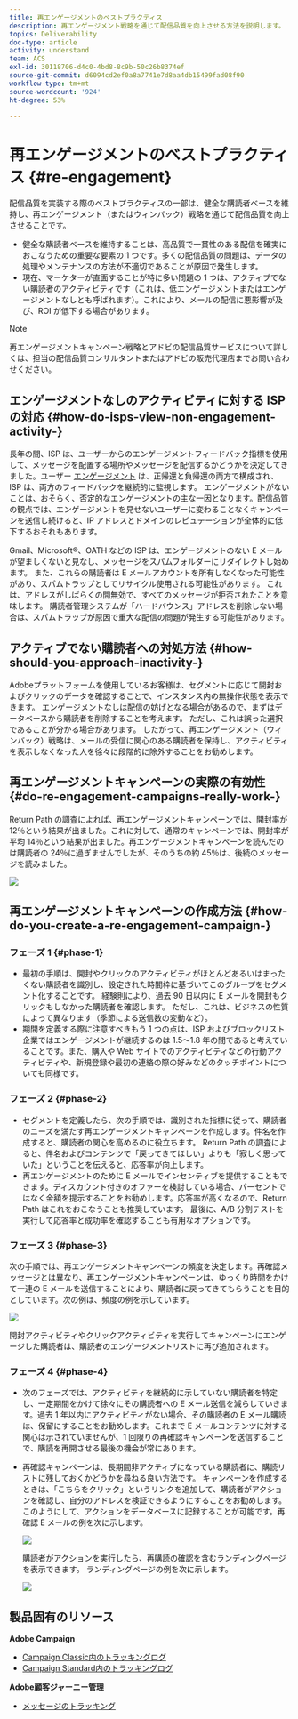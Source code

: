 ```yaml
---
title: 再エンゲージメントのベストプラクティス
description: 再エンゲージメント戦略を通じて配信品質を向上させる方法を説明します。
topics: Deliverability
doc-type: article
activity: understand
team: ACS
exl-id: 30118706-d4c0-4bd8-8c9b-50c26b8374ef
source-git-commit: d6094cd2ef0a8a7741e7d8aa4db15499fad08f90
workflow-type: tm+mt
source-wordcount: '924'
ht-degree: 53%

---
```


# 再エンゲージメントのベストプラクティス {#re-engagement}

配信品質を実装する際のベストプラクティスの一部は、健全な購読者ベースを維持し、再エンゲージメント（またはウィンバック）戦略を通じて配信品質を向上させることです。

* 健全な購読者ベースを維持することは、高品質で一貫性のある配信を確実におこなうための重要な要素の 1 つです。多くの配信品質の問題は、データの処理やメンテナンスの方法が不適切であることが原因で発生します。
* 現在、マーケターが直面することが特に多い問題の 1 つは、アクティブでない購読者のアクティビティです（これは、低エンゲージメントまたはエンゲージメントなしとも呼ばれます）。これにより、メールの配信に悪影響が及び、ROI が低下する場合があります。

>[!NOTE]
>
>再エンゲージメントキャンペーン戦略とアドビの配信品質サービスについて詳しくは、担当の配信品質コンサルタントまたはアドビの販売代理店までお問い合わせください。

## エンゲージメントなしのアクティビティに対する ISP の対応  {#how-do-isps-view-non-engagement-activity-}

長年の間、ISP は、ユーザーからのエンゲージメントフィードバック指標を使用して、メッセージを配置する場所やメッセージを配信するかどうかを決定してきました。ユーザー [エンゲージメント](/help/engagement.md) は、正帰還と負帰還の両方で構成され、ISP は、両方のフィードバックを継続的に監視します。 エンゲージメントがないことは、おそらく、否定的なエンゲージメントの主な一因となります。配信品質の観点では、エンゲージメントを見せないユーザーに変わることなくキャンペーンを送信し続けると、IP アドレスとドメインのレピュテーションが全体的に低下するおそれもあります。

Gmail、Microsoft®、OATH などの ISP は、エンゲージメントのない E メールが望ましくないと見なし、メッセージをスパムフォルダーにリダイレクトし始めます。 また、これらの購読者は E メールアカウントを所有しなくなった可能性があり、スパムトラップとしてリサイクル使用される可能性があります。 これは、アドレスがしばらくの間無効で、すべてのメッセージが拒否されたことを意味します。 購読者管理システムが「ハードバウンス」アドレスを削除しない場合は、スパムトラップが原因で重大な配信の問題が発生する可能性があります。

## アクティブでない購読者への対処方法  {#how-should-you-approach-inactivity-}

Adobeプラットフォームを使用しているお客様は、セグメントに応じて開封およびクリックのデータを確認することで、インスタンス内の無操作状態を表示できます。 エンゲージメントなしは配信の妨げとなる場合があるので、まずはデータベースから購読者を削除することを考えます。 ただし、これは誤った選択であることが分かる場合があります。 したがって、再エンゲージメント（ウィンバック）戦略は、メールの受信に関心のある購読者を保持し、アクティビティを表示しなくなった人を徐々に段階的に除外することをお勧めします。

## 再エンゲージメントキャンペーンの実際の有効性  {#do-re-engagement-campaigns-really-work-}

Return Path の調査によれば、再エンゲージメントキャンペーンでは、開封率が 12％という結果が出ました。これに対して、通常のキャンペーンでは、開封率が平均 14％という結果が出ました。再エンゲージメントキャンペーンを読んだのは購読者の 24％に過ぎませんでしたが、そのうちの約 45％は、後続のメッセージを読みました。

![](../../help/assets/deliverability_implementation_1.png)

## 再エンゲージメントキャンペーンの作成方法  {#how-do-you-create-a-re-engagement-campaign-}

### フェーズ 1 {#phase-1}

* 最初の手順は、開封やクリックのアクティビティがほとんどあるいはまったくない購読者を識別し、設定された時間枠に基づいてこのグループをセグメント化することです。 経験則により、過去 90 日以内に E メールを開封もクリックもしなかった購読者を確認します。 ただし、これは、ビジネスの性質によって異なります（季節による送信数の変動など）。
* 期間を定義する際に注意すべきもう 1 つの点は、ISP およびブロックリスト企業ではエンゲージメントが継続するのは 1.5～1.8 年の間であると考えていることです。また、購入や Web サイトでのアクティビティなどの行動アクティビティや、新規登録や最初の連絡の際の好みなどのタッチポイントについても同様です。

### フェーズ 2 {#phase-2}

* セグメントを定義したら、次の手順では、識別された指標に従って、購読者のニーズを満たす再エンゲージメントキャンペーンを作成します。件名を作成すると、購読者の関心を高めるのに役立ちます。 Return Path の調査によると、件名およびコンテンツで「戻ってきてほしい」よりも「寂しく思っていた」ということを伝えると、応答率が向上します。
* 再エンゲージメントのために E メールでインセンティブを提供することもできます。ディスカウント付きのオファーを検討している場合、パーセントではなく金額を提示することをお勧めします。応答率が高くなるので、Return Path はこれをおこなうことも推奨しています。 最後に、A/B 分割テストを実行して応答率と成功率を確認することも有用なオプションです。

### フェーズ 3 {#phase-3}

次の手順では、再エンゲージメントキャンペーンの頻度を決定します。再確認メッセージとは異なり、再エンゲージメントキャンペーンは、ゆっくり時間をかけて一連の E メールを送信することにより、購読者に戻ってきてもらうことを目的としています。次の例は、頻度の例を示しています。

![](../../help/assets/deliverability_implementation_2.png)

開封アクティビティやクリックアクティビティを実行してキャンペーンにエンゲージした購読者は、購読者のエンゲージメントリストに再び追加されます。

### フェーズ 4 {#phase-4}

* 次のフェーズでは、アクティビティを継続的に示していない購読者を特定し、一定期間をかけて徐々にその購読者への E メール送信を減らしていきます。過去 1 年以内にアクティビティがない場合、その購読者の E メール購読は、保留にすることをお勧めします。これまで E メールコンテンツに対する関心は示されていませんが、1 回限りの再確認キャンペーンを送信することで、購読を再開させる最後の機会が常にあります。
* 再確認キャンペーンは、長期間非アクティブになっている購読者に、購読リストに残しておくかどうかを尋ねる良い方法です。 キャンペーンを作成するときは、「こちらをクリック」というリンクを追加して、購読者がアクションを確認し、自分のアドレスを検証できるようにすることをお勧めします。このようにして、アクションをデータベースに記録することが可能です。再確認 E メールの例を次に示します。

  ![](../../help/assets/deliverability_implementation_3.png)

  購読者がアクションを実行したら、再購読の確認を含むランディングページを表示できます。 ランディングページの例を次に示します。

  ![](../../help/assets/deliverability_implementation_4.png)

## 製品固有のリソース

**Adobe Campaign**

* [Campaign Classic内のトラッキングログ](https://experienceleague.adobe.com/docs/campaign-classic/using/sending-messages/monitoring-deliveries/delivery-dashboard.html#tracking-logs)
* [Campaign Standard内のトラッキングログ](https://experienceleague.adobe.com/docs/campaign-standard/using/testing-and-sending/sending-and-tracking-messages/tracking-messages.html#tracking-logs)

**Adobe顧客ジャーニー管理**

* [メッセージのトラッキング](https://experienceleague.adobe.com/docs/journey-optimizer/using/reporting/message-tracking.html?lang=ja)
